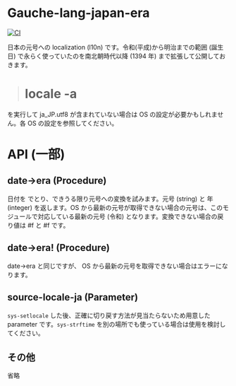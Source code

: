 # Gauche-lang-japan-era

[![CI](https://github.com/mhayashi1120/Gauche-lang-japan-era/actions/workflows/build.yml/badge.svg)](https://github.com/mhayashi1120/Gauche-lang-japan-era/actions/workflows/build.yml)

日本の元号への localization (l10n) です。令和(平成)から明治までの範囲 (誕生日) で永らく使っていたのを南北朝時代以降 (1394 年) まで拡張して公開しておきます。

> # locale -a

を実行して ja_JP.utf8 が含まれていない場合は OS の設定が必要かもしれません。各 OS の設定を参照してください。

# API (一部)

## date->era (Procedure)

日付を <date> でとり、できうる限り元号への変換を試みます。元号 (string) と 年 (integer) を返します。OS から最新の元号が取得できない場合の元号は、このモジュールで対応している最新の元号 (令和) となります。変換できない場合の戻り値は #f と #f です。

## date->era! (Procedure)

date->era と同じですが、 OS から最新の元号を取得できない場合はエラーになります。

## source-locale-ja (Parameter)

`sys-setlocale` した後、正確に切り戻す方法が見当たらないため用意した parameter です。`sys-strftime` を別の場所でも使っている場合は使用を検討してください。

## その他

省略

